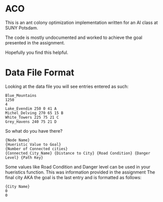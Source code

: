 # ACO
This is an ant colony optimization implementation written for an AI class at SUNY Potsdam.

The code is mostly undocumented and worked to achieve the goal presented in the assignment.

Hopefully you find this helpful.

# Data File Format

Looking at the data file you will see entries entered as such:
```
Blue_Mountains
1250
4
Lake_Evendim 250 0 41 A
Michel_Delving 270 65 15 B
White_Towers 225 75 21 C
Grey_Havens 240 75 21 D
```

So what do you have there?
```
{Node Name}
{Hueristic Value to Goal}
{Number of Connected cities}
{Connected_City_Name} {Distance to City} {Road Condition} {Danger Level} {Path Key}
```

Some values like Road Condition and Danger level can be used in your hueristics function. This was information provided in the assignment
The final city AKA the goal is the last entry and is formatted as follows:

```
{City Name}
0
0
```
